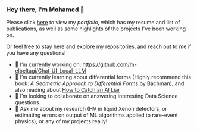 ### Hey there, I'm Mohamed 👋

Please click [here](https://m-elbeltagi.github.io/) to view my _portfolio_, which has my resume and list of publications, as well as some highlights of the projects I've been working on.

Or feel free to stay here and explore my repositories, and reach out to me if you have any questions!

<!--
**m-elbeltagi/m-elbeltagi** is a ✨ _special_ ✨ repository because its `README.md` (this file) appears on your GitHub profile.

Here are some ideas to get you started:

- 🔭 I’m currently working on ...
- 🌱 I’m currently learning ...
- 👯 I’m looking to collaborate on ...
- 🤔 I’m looking for help with ...
- 💬 Ask me about ...
- 📫 How to reach me: ...
- 😄 Pronouns: ...
- ⚡ Fun fact: ...
-->


- 🔭 I’m currently working on: https://github.com/m-elbeltagi/Chat_UI_Local_LLM
- 🌱 I’m currently learning about differential forms (Highly recommend this book: _A Geometric Approach to Differential Forms_ by Bachman), and also reading about [How to Catch an AI Liar](https://paperswithcode.com/paper/how-to-catch-an-ai-liar-lie-detection-in)
- 👯 I’m looking to collaborate on answering interesting Data Science questions
-  💬 Ask me about my research (HV in liquid Xenon detectors, or estimating errors on output of ML algorithms applied to rare-event physics), or any of my projects really!
